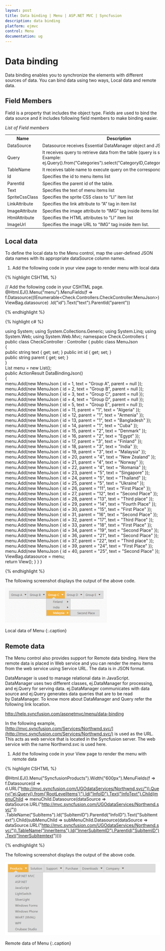 ```yaml
---
layout: post
title: Data binding | Menu | ASP.NET MVC | Syncfusion
description: data binding
platform: ejmvc
control: Menu
documentation: ug
---
```


# Data binding

Data binding enables you to synchronize the elements with different sources of data. You can bind data using two ways, Local data and remote data. 

## Field Members

Field is a property that includes the object type. Fields are used to bind the data source and it includes following field members to make binding easier.

_List of Field members_

<table>
<tr>
<th>
Name</th><th>
Description</th></tr>
<tr>
<td>
DataSource</td><td>
Datasource receives Essential DataManager object and JSON object. </td></tr>
<tr>
<td>
Query</td><td>
It receives query to retrieve data from the table (query is same as SQL). Example:  ej.Query().from("Categories").select("CategoryID,CategoryName").take(3);</td></tr>
<tr>
<td>
TableName</td><td>
It receives table name to execute query on the corresponding table</td></tr>
<tr>
<td>
Id</td><td>
Specifies the id to menu items list</td></tr>
<tr>
<td>
ParentId</td><td>
Specifies the parent id of the table.</td></tr>
<tr>
<td>
Text</td><td>
Specifies the text of menu items list</td></tr>
<tr>
<td>
SpriteCssClass</td><td>
Specifies the sprite CSS class to “LI” item list</td></tr>
<tr>
<td>
LinkAttribute</td><td>
Specifies the link attribute to “A” tag in item list</td></tr>
<tr>
<td>
ImageAttribute</td><td>
Specifies the image attribute to “IMG” tag inside items list </td></tr>
<tr>
<td>
HtmlAttribute</td><td>
Specifies the HTML attributes to “LI” item list</td></tr>
<tr>
<td>
ImageUrl</td><td>
Specifies the image URL to “IMG” tag inside item list. </td></tr>
</table>

## Local data

To define the local data to the Menu control, map the user-defined JSON data names with its appropriate dataSource column names.

1. Add the following code in your view page to render menu with local data


{% highlight CSHTML %}

// Add the following code in your CSHTML page.
@Html.EJ().Menu("menu").MenuFields(f => 
f.Datasource((IEnumerable<Check.Controllers.CheckController.MenuJson>)ViewBag.datasource)
.Id("id").Text("text").ParentId("parent"))
	   
{% endhighlight %}

{% highlight c# %}

using System;
using System.Collections.Generic;
using System.Linq;
using System.Web;
using System.Web.Mvc;
namespace Check.Controllers
{
    public class CheckController : Controller 
	{
		public class MenuJson    
		{   
			public string text { get; set; } 
			public int id { get; set; }  
			public string parent { get; set; }  
		}   
		List<MenuJson> menu = new List<MenuJson>();  
		public ActionResult DataBindingJson()    
		{          
			menu.Add(new MenuJson { id = 1, text = "Group A", parent = null }); 
			menu.Add(new MenuJson { id = 2, text = "Group B", parent = null });
            menu.Add(new MenuJson { id = 3, text = "Group C", parent = null });  
			menu.Add(new MenuJson { id = 4, text = "Group D", parent = null });  
			menu.Add(new MenuJson { id = 5, text = "Group E", parent = null });  
			menu.Add(new MenuJson { id = 11, parent = "1", text = "Algeria" });  
			menu.Add(new MenuJson { id = 12, parent = "1", text = "Armenia" });   
			menu.Add(new MenuJson { id = 13, parent = "1", text = "Bangladesh" }); 
			menu.Add(new MenuJson { id = 14, parent = "1", text = "Cuba" });      
			menu.Add(new MenuJson { id = 15, parent = "2", text = "Denmark" });   
			menu.Add(new MenuJson { id = 16, parent = "2", text = "Egypt" });     
			menu.Add(new MenuJson { id = 17, parent = "3", text = "Finland" });   
			menu.Add(new MenuJson { id = 18, parent = "3", text = "India" });     
			menu.Add(new MenuJson { id = 19, parent = "3", text = "Malaysia" });   
			menu.Add(new MenuJson { id = 20, parent = "4", text = "New Zealand" });
            menu.Add(new MenuJson { id = 21, parent = "4", text = "Norway" });      
			menu.Add(new MenuJson { id = 22, parent = "4", text = "Romania" });     
			menu.Add(new MenuJson { id = 23, parent = "5", text = "Singapore" });   
			menu.Add(new MenuJson { id = 24, parent = "5", text = "Thailand" });      
			menu.Add(new MenuJson { id = 25, parent = "5", text = "Ukraine" });     
			menu.Add(new MenuJson { id = 26, parent = "11", text = "First Place" }); 
			menu.Add(new MenuJson { id = 27, parent = "12", text = "Second Place" }); 
			menu.Add(new MenuJson { id = 28, parent = "13", text = "Third place" });     
			menu.Add(new MenuJson { id = 29, parent = "14", text = "Fourth Place" });  
			menu.Add(new MenuJson { id = 30, parent = "15", text = "First Place" });    
			menu.Add(new MenuJson { id = 31, parent = "16", text = "Second Place" }); 
			menu.Add(new MenuJson { id = 32, parent = "17", text = "Third Place" });     
			menu.Add(new MenuJson { id = 33, parent = "18", text = "First Place" });    
			menu.Add(new MenuJson { id = 34, parent = "19", text = "Second Place" });
			menu.Add(new MenuJson { id = 36, parent = "21", text = "Second Place" });   
			menu.Add(new MenuJson { id = 37, parent = "22", text = "Third place" });
			menu.Add(new MenuJson { id = 39, parent = "24", text = "First Place" });    
			menu.Add(new MenuJson { id = 40, parent = "25", text = "Second Place" });   
			ViewBag.datasource = menu;  
			return View();
		} 
	}
}

{% endhighlight %}

The following screenshot displays the output of the above code.

![](Data-binding_images/Data-binding_img1.png)

Local data of Menu
{:.caption}

## Remote data

The Menu control also provides support for Remote data binding. Here the remote data is placed in Web service and you can render the menu items from the web service using Service URL. The data is in JSON format. 

DataManager is used to manage relational data in JavaScript. DataManager uses two different classes, ej.DataManager for processing, and ej.Query for serving data. ej.DataManager communicates with data source and ej.Query generates data queries that are to be read by DataManager. To know more about DataManager and Query refer the following link location.

<http://help.syncfusion.com/aspnetmvc/menu/data-binding>

In the following example, [http://mvc.syncfusion.com/Services/Northwnd.svc/](http://mvc.syncfusion.com/Services/Northwnd.svc/) is used as the URL. This acts as web service that is located in the Syncfusion server. The web service with the name Northwnd.svc is used here.

1. Add the following code in your View page to render the menu with remote data

{% highlight CSHTML %}

@Html.EJ().Menu("SyncfusionProducts").Width("600px").MenuFields(f => f.Datasource(d =>
d.URL("http://mvc.syncfusion.com/UGOdataServices/Northwnd.svc/")).Query("ej.Query().from('RootLevelItems')").Id("InfoID").Text("InfoText").Child(menuChild => 
menuChild.Datasource(dataSource => 
dataSource.URL("http://mvc.syncfusion.com/UGOdataServices/Northwnd.svc/"))  .TableName("SubItems").Id("SubItemID").ParentId("InfoID").Text("SubItemtext").Child(subMenuChild => 
subMenuChild.Datasource(dataSource => 
dataSource.URL("http://mvc.syncfusion.com/UGOdataServices/Northwnd.svc/")).TableName("InnerItems").Id("InnerSubItemID").ParentId("SubItemID").Text("InnerSubItemtext"))))

{% endhighlight %}

The following screenshot displays the output of the above code. 

![](Data-binding_images/Data-binding_img2.png)

Remote data of Menu
{:.caption}